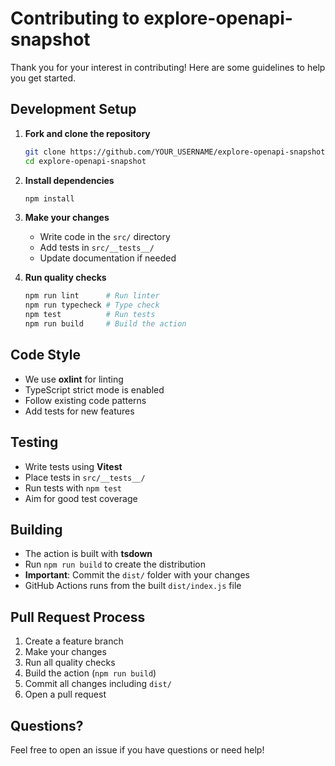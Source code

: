 # Contributing to explore-openapi-snapshot

Thank you for your interest in contributing! Here are some guidelines to help you get started.

## Development Setup

1. **Fork and clone the repository**
   ```bash
   git clone https://github.com/YOUR_USERNAME/explore-openapi-snapshot.git
   cd explore-openapi-snapshot
   ```

2. **Install dependencies**
   ```bash
   npm install
   ```

3. **Make your changes**
   - Write code in the `src/` directory
   - Add tests in `src/__tests__/`
   - Update documentation if needed

4. **Run quality checks**
   ```bash
   npm run lint      # Run linter
   npm run typecheck # Type check
   npm test          # Run tests
   npm run build     # Build the action
   ```

## Code Style

- We use **oxlint** for linting
- TypeScript strict mode is enabled
- Follow existing code patterns
- Add tests for new features

## Testing

- Write tests using **Vitest**
- Place tests in `src/__tests__/`
- Run tests with `npm test`
- Aim for good test coverage

## Building

- The action is built with **tsdown**
- Run `npm run build` to create the distribution
- **Important**: Commit the `dist/` folder with your changes
- GitHub Actions runs from the built `dist/index.js` file

## Pull Request Process

1. Create a feature branch
2. Make your changes
3. Run all quality checks
4. Build the action (`npm run build`)
5. Commit all changes including `dist/`
6. Open a pull request

## Questions?

Feel free to open an issue if you have questions or need help!
